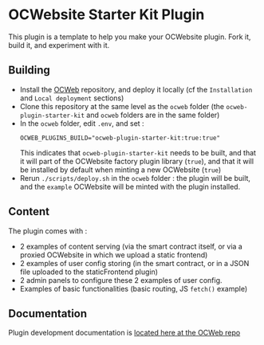 # OCWebsite Starter Kit Plugin

This plugin is a template to help you make your OCWebsite plugin. Fork it, build it, and experiment with it.

## Building

- Install the [OCWeb](https://github.com/nand2/ocweb) repository, and deploy it locally (cf the `Installation` and `Local deployment` sections)
- Clone this repository at the same level as the `ocweb` folder (the `ocweb-plugin-starter-kit` and `ocweb` folders are in the same folder)
- In the `ocweb` folder, edit `.env`, and set :
  ```
  OCWEB_PLUGINS_BUILD="ocweb-plugin-starter-kit:true:true"
  ```
  This indicates that `ocweb-plugin-starter-kit` needs to be built, and that it will part of the OCWebsite factory plugin library (`true`), and that it will be installed by default when minting a new OCWebsite (`true`)
- Rerun `./scripts/deploy.sh` in the `ocweb` folder : the plugin will be built, and the `example` OCWebsite will be minted with the plugin installed.

## Content

The plugin comes with :

- 2 examples of content serving (via the smart contract itself, or via a proxied OCWebsite in which we upload a static frontend)
- 2 examples of user config storing (in the smart contract, or in a JSON file uploaded to the staticFrontend plugin)
- 2 admin panels to configure these 2 examples of user config.
- Examples of basic functionalities (basic routing, JS `fetch()` example)

## Documentation

Plugin development documentation is [located here at the OCWeb repo](https://github.com/nand2/ocweb?tab=readme-ov-file#develop-your-own-ocwebsite-plugin)
